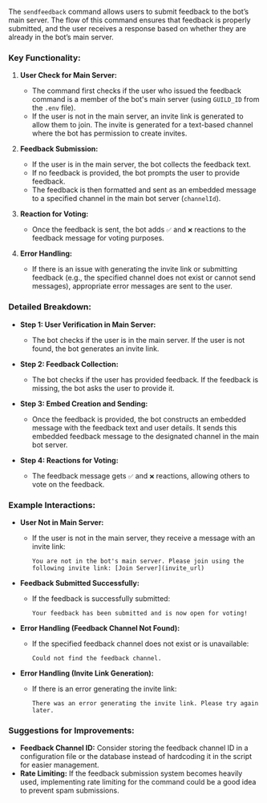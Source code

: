 The `sendfeedback` command allows users to submit feedback to the bot’s main server. The flow of this command ensures that feedback is properly submitted, and the user receives a response based on whether they are already in the bot’s main server.

### Key Functionality:

1. **User Check for Main Server:**
   - The command first checks if the user who issued the feedback command is a member of the bot's main server (using `GUILD_ID` from the `.env` file).
   - If the user is not in the main server, an invite link is generated to allow them to join. The invite is generated for a text-based channel where the bot has permission to create invites.

2. **Feedback Submission:**
   - If the user is in the main server, the bot collects the feedback text.
   - If no feedback is provided, the bot prompts the user to provide feedback.
   - The feedback is then formatted and sent as an embedded message to a specified channel in the main bot server (`channelId`).

3. **Reaction for Voting:**
   - Once the feedback is sent, the bot adds `✅` and `❌` reactions to the feedback message for voting purposes.

4. **Error Handling:**
   - If there is an issue with generating the invite link or submitting feedback (e.g., the specified channel does not exist or cannot send messages), appropriate error messages are sent to the user.

### Detailed Breakdown:

- **Step 1: User Verification in Main Server:**
  - The bot checks if the user is in the main server. If the user is not found, the bot generates an invite link.
  
- **Step 2: Feedback Collection:**
  - The bot checks if the user has provided feedback. If the feedback is missing, the bot asks the user to provide it.

- **Step 3: Embed Creation and Sending:**
  - Once the feedback is provided, the bot constructs an embedded message with the feedback text and user details. It sends this embedded feedback message to the designated channel in the main bot server.

- **Step 4: Reactions for Voting:**
  - The feedback message gets `✅` and `❌` reactions, allowing others to vote on the feedback.

### Example Interactions:

- **User Not in Main Server:**
  - If the user is not in the main server, they receive a message with an invite link:
    ```
    You are not in the bot's main server. Please join using the following invite link: [Join Server](invite_url)
    ```

- **Feedback Submitted Successfully:**
  - If the feedback is successfully submitted:
    ```
    Your feedback has been submitted and is now open for voting!
    ```

- **Error Handling (Feedback Channel Not Found):**
  - If the specified feedback channel does not exist or is unavailable:
    ```
    Could not find the feedback channel.
    ```

- **Error Handling (Invite Link Generation):**
  - If there is an error generating the invite link:
    ```
    There was an error generating the invite link. Please try again later.
    ```

### Suggestions for Improvements:
- **Feedback Channel ID:** Consider storing the feedback channel ID in a configuration file or the database instead of hardcoding it in the script for easier management.
- **Rate Limiting:** If the feedback submission system becomes heavily used, implementing rate limiting for the command could be a good idea to prevent spam submissions.

